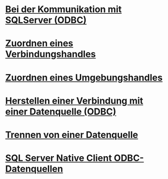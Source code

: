 # [Bei der Kommunikation mit SQLServer (ODBC)](communicating-with-sql-server-odbc.md)
# [Zuordnen eines Verbindungshandles](allocating-a-connection-handle.md)
# [Zuordnen eines Umgebungshandles](allocating-an-environment-handle.md)
# [Herstellen einer Verbindung mit einer Datenquelle (ODBC)](connecting-to-a-data-source-odbc.md)
# [Trennen von einer Datenquelle](disconnecting-from-a-data-source.md)
# [SQL Server Native Client ODBC-Datenquellen](sql-server-native-client-odbc-data-sources.md)
